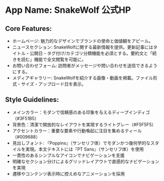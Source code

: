 # **App Name**: SnakeWolf 公式HP

## Core Features:

- ホームページ: 魅力的なデザインでブランドの使命と価値観をアピール。
- ニュースセクション: SnakeWolfに関する最新情報を提供。更新記事にはタイトル・公開日・タグ付け/カテゴリ分類機能を必須とする。要約文と「続きを読む」機能で全文閲覧を可能に。
- お問い合わせフォーム: 訪問者がメッセージや問い合わせを送信できるようにする。
- メディアギャラリー: SnakeWolfを紹介する画像・動画を掲載。ファイル形式・サイズ・アップロード日を表示。

## Style Guidelines:

- メインカラー：モダンで信頼感のある印象を与えるディープインディゴ（#3F51B5）
- 背景色：清潔で開放的なレイアウトを実現するライトグレー（#F5F5F5）
- アクセントカラー：重要な要素や行動喚起に注目を集めるティール（#009688）
- 見出しフォント: 『Poppins』（サンセリフ体）でモダンかつ幾何学的なスタイルを実現。本文テキストには『PT Sans』（サンセリフ体）を使用
- 一貫性のあるシンプルなアイコンでナビゲーションを支援
- 明確なセクション分けによるグリッドレイアウトで直感的なナビゲーションを実現
- 遷移やコンテンツ表示時に控えめなアニメーションを採用